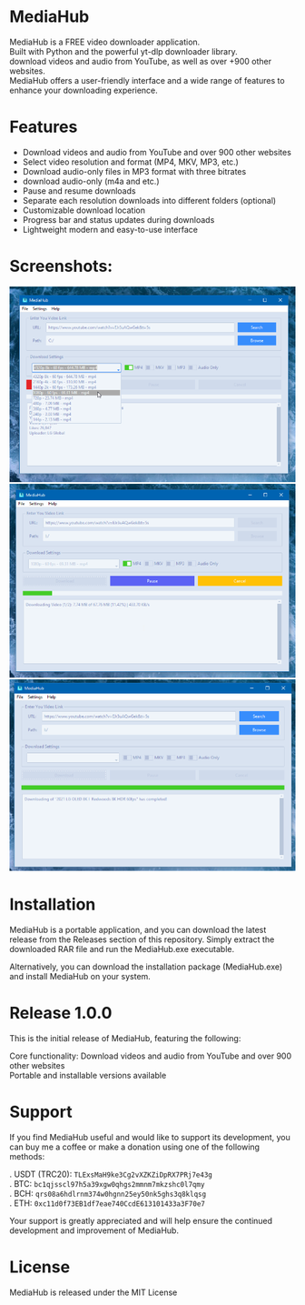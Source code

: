 # MediaHub
MediaHub is a FREE video downloader application. <br>
Built with Python and the powerful yt-dlp downloader library. <br>
download videos and audio from YouTube, as well as over +900 other websites. <br>
MediaHub offers a user-friendly interface and a wide range of features to enhance your downloading experience.


# Features
- Download videos and audio from YouTube and over 900 other websites <br>
- Select video resolution and format (MP4, MKV, MP3, etc.) <br>
- Download audio-only files in MP3 format with three bitrates <br>
- download audio-only (m4a and etc.) <br>
- Pause and resume downloads <br>
- Separate each resolution downloads into different folders (optional) <br>
- Customizable download location <br>
- Progress bar and status updates during downloads <br>
- Lightweight modern and easy-to-use interface <br>

# Screenshots:
![Alt text](screenshots/main.png?raw=true "Main") <br>
![Alt text](screenshots/downloading.png?raw=true "Main") <br>
![Alt text](screenshots/complete.png?raw=true "Main") <br>


# Installation
MediaHub is a portable application, and you can download the latest release from the Releases section of this repository. Simply extract the downloaded RAR file and run the MediaHub.exe executable.

Alternatively, you can download the installation package (MediaHub.exe) and install MediaHub on your system.

# Release 1.0.0
This is the initial release of MediaHub, featuring the following:

Core functionality: Download videos and audio from YouTube and over 900 other websites <br>
Portable and installable versions available

# Support
If you find MediaHub useful and would like to support its development, you can buy me a coffee or make a donation using one of the following methods: <br>

. USDT (TRC20): `TLExsMaH9ke3Cg2vXZKZiDpRX7PRj7e43g` <br>
. BTC: `bc1qjsscl97h5a39xgw0qhgs2mmnm7mkzshc0l7qmy` <br>
. BCH: `qrs08a6hdlrnm374w0hgnn25ey50nk5ghs3q8klqsg` <br>
. ETH: `0xc11d0f73EB1df7eae740CcdE613101433a3F70e7` <br>

Your support is greatly appreciated and will help ensure the continued development and improvement of MediaHub.

# License
MediaHub is released under the MIT License

